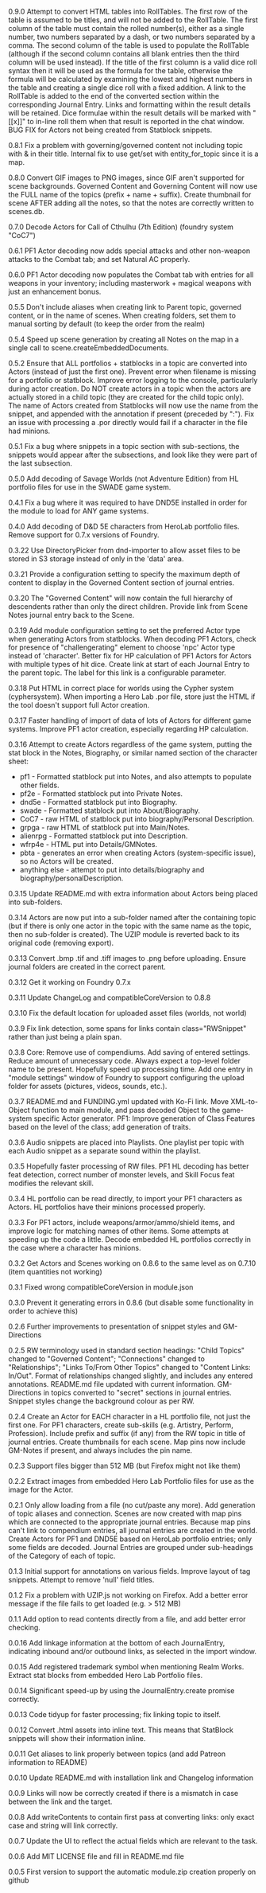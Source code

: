 0.9.0 Attempt to convert HTML tables into RollTables.
The first row of the table is assumed to be titles, and will not be added to the RollTable.
The first column of the table must contain the rolled number(s), either as a single number, two numbers separated by a dash, or two numbers separated by a comma.
The second column of the table is used to populate the RollTable (although if the second column contains all blank entries then the third column will be used instead).
If the title of the first column is a valid dice roll syntax then it will be used as the formula for the table, otherwise the formula will be calculated by
examining the lowest and highest numbers in the table and creating a single dice roll with a fixed addition.
A link to the RollTable is added to the end of the converted section within the corresponding Journal Entry.
Links and formatting within the result details will be retained.
Dice formulae within the result details will be marked with "[[x]]" to in-line roll them when that result is reported in the chat window.
BUG FIX for Actors not being created from Statblock snippets.

0.8.1 Fix a problem with governing/governed content not including topic with & in their title.
Internal fix to use get/set with entity_for_topic since it is a map.

0.8.0 Convert GIF images to PNG images, since GIF aren't supported for scene backgrounds.
Governed Content and Governing Content will now use the FULL name of the topics (prefix + name + suffix).
Create thumbnail for scene AFTER adding all the notes, so that the notes are correctly written to scenes.db.

0.7.0 Decode Actors for Call of Cthulhu (7th Edition) (foundry system "CoC7")

0.6.1 PF1 Actor decoding now adds special attacks and other non-weapon attacks to the Combat tab; and set Natural AC properly.

0.6.0 PF1 Actor decoding now populates the Combat tab with entries for all weapons in your inventory; including masterwork + magical weapons with just an enhancement bonus.

0.5.5 Don't include aliases when creating link to Parent topic, governed content, or in the name of scenes.
When creating folders, set them to manual sorting by default (to keep the order from the realm)

0.5.4 Speed up scene generation by creating all Notes on the map in a single call to scene.createEmbeddedDocuments.

0.5.2 Ensure that ALL portfolios + statblocks in a topic are converted into Actors (instead of just the first one).
Prevent error when filename is missing for a portfolio or statblock.
Improve error logging to the console, particularly during actor creation.
Do NOT create actors in a topic when the actors are actually stored in a child topic (they are created for the child topic only).
The name of Actors created from Statblocks will now use the name from the snippet, and appended with the annotation if present (preceded by ":").
Fix an issue with processing a .por directly would fail if a character in the file had minions.

0.5.1 Fix a bug where snippets in a topic section with sub-sections, the snippets would appear after the subsections, and look like they were part of the last subsection.

0.5.0 Add decoding of Savage Worlds (not Adventure Edition) from HL portfolio files for use in the SWADE game system.

0.4.1 Fix a bug where it was required to have DND5E installed in order for the module to load for ANY game systems.

0.4.0 Add decoding of D&D 5E characters from HeroLab portfolio files.
Remove support for 0.7.x versions of Foundry.

0.3.22 Use DirectoryPicker from dnd-importer to allow asset files to be stored in S3 storage instead of only in the 'data' area.

0.3.21 Provide a configuration setting to specify the maximum depth of content to display in the Governed Content section of journal entries.

0.3.20 The "Governed Content" will now contain the full hierarchy of descendents rather than only the direct children.
Provide link from Scene Notes journal entry back to the Scene.

0.3.19 Add module configuration setting to set the preferred Actor type when generating Actors from statblocks.
When decoding PF1 Actors, check for presence of "challengerating" element to choose 'npc' Actor type instead of 'character'.
Better fix for HP calculation of PF1 Actors for Actors with multiple types of hit dice.
Create link at start of each Journal Entry to the parent topic. The label for this link is a configurable parameter.

0.3.18 Put HTML in correct place for worlds using the Cypher system (cyphersystem).
When importing a Hero Lab .por file, store just the HTML if the tool doesn't support full Actor creation.

0.3.17 Faster handling of import of data of lots of Actors for different game systems.
Improve PF1 actor creation, especially regarding HP calculation.

0.3.16 Attempt to create Actors regardless of the game system, putting the stat block in the Notes, Biography, or similar named section of the character sheet:
- pf1 - Formatted statblock put into Notes, and also attempts to populate other fields.
- pf2e - Formatted statblock put into Private Notes.
- dnd5e - Formatted statblock put into Biography.
- swade - Formatted statblock put into About/Biography.
- CoC7  - raw HTML of statblock put into biography/Personal Description.
- grpga - raw HTML of statblock put into Main/Notes.
- alienrpg - Formatted statblock put into Description.
- wfrp4e - HTML put into Details/GMNotes.
- pbta - generates an error when creating Actors (system-specific issue), so no Actors will be created.
- anything else - attempt to put into details/biography and biography/personalDescription.

0.3.15 Update README.md with extra information about Actors being placed into sub-folders.

0.3.14 Actors are now put into a sub-folder named after the containing topic (but if there is only one actor in the topic with the same name as the topic, then no sub-folder is created).
The UZIP module is reverted back to its original code (removing export).

0.3.13 Convert .bmp .tif and .tiff images to .png before uploading.
Ensure journal folders are created in the correct parent.

0.3.12 Get it working on Foundry 0.7.x

0.3.11 Update ChangeLog and compatibleCoreVersion to 0.8.8

0.3.10 Fix the default location for uploaded asset files (worlds, not world)

0.3.9 Fix link detection, some spans for links contain class="RWSnippet" rather than just being a plain span.

0.3.8 Core: Remove use of compendiums. Add saving of entered settings. Reduce amount of unnecessary code.
Always expect a top-level folder name to be present.
Hopefully speed up processing time.
Add one entry in "module settings" window of Foundry to support configuring the upload folder for assets (pictures, videos, sounds, etc.).

0.3.7 README.md and FUNDING.yml updated with Ko-Fi link.
Move XML-to-Object function to main module, and pass decoded Object to the game-system specific Actor generator.
PF1: Improve generation of Class Features based on the level of the class; add generation of traits.


0.3.6 Audio snippets are placed into Playlists. One playlist per topic with each Audio snippet as a separate sound within the playlist.

0.3.5 Hopefully faster processing of RW files. PF1 HL decoding has better feat detection, 
correct number of monster levels, and Skill Focus feat modifies the relevant skill.

0.3.4 HL portfolio can be read directly, to import your PF1 characters as Actors. HL portfolios have their minions processed properly.

0.3.3 For PF1 actors, include weapons/armor/ammo/shield items, and improve logic for matching names of other items.
Some attempts at speeding up the code a little.
Decode embedded HL portfolios correctly in the case where a character has minions.

0.3.2 Get Actors and Scenes working on 0.8.6 to the same level as on 0.7.10 (item quantities not working)

0.3.1 Fixed wrong compatibleCoreVersion in module.json

0.3.0 Prevent it generating errors in 0.8.6 (but disable some functionality in order to achieve this)

0.2.6 Further improvements to presentation of snippet styles and GM-Directions

0.2.5 RW terminology used in standard section headings:
"Child Topics" changed to "Governed Content";
"Connections" changed to "Relationships";
"Links To/From Other Topics" changed to "Content Links: In/Out".
Format of relationships changed slightly, and includes any entered annotations.
README.md file updated with current information.
GM-Directions in topics converted to "secret" sections in journal entries.
Snippet styles change the background colour as per RW.

0.2.4 Create an Actor for EACH character in a HL portfolio file, not just the first one.
For PF1 characters, create sub-skills (e.g. Artistry, Perform, Profession).
Include prefix and suffix (if any) from the RW topic in title of journal entries.
Create thumbnails for each scene.
Map pins now include GM-Notes if present, and always includes the pin name.

0.2.3 Support files bigger than 512 MB (but Firefox might not like them)

0.2.2 Extract images from embedded Hero Lab Portfolio files for use as the image for the Actor.

0.2.1 Only allow loading from a file (no cut/paste any more). Add generation of topic aliases and connection.
Scenes are now created with map pins which are connected to the appropriate journal entries. Because map pins can't link to compendium entries, all journal entries are created in the world.
Create Actors for PF1 and DND5E based on HeroLab portfolio entries; only some fields are decoded.
Journal Entries are grouped under sub-headings of the Category of each of topic.

0.1.3 Initial support for annotations on various fields. Improve layout of tag snippets. Attempt to remove 'null' field titles.

0.1.2 Fix a problem with UZIP.js not working on Firefox. Add a better error message if the file fails to get loaded (e.g. > 512 MB)

0.1.1 Add option to read contents directly from a file, and add better error checking.

0.0.16 Add linkage information at the bottom of each JournalEntry, indicating inbound and/or outbound links, as selected in the import window.

0.0.15 Add registered trademark symbol when mentioning Realm Works. Extract stat blocks from embedded Hero Lab Portfolio files.

0.0.14 Significant speed-up by using the JournalEntry.create promise correctly.

0.0.13 Code tidyup for faster processing; fix linking topic to itself.

0.0.12 Convert .html assets into inline text. This means that StatBlock snippets will show their information inline.

0.0.11 Get aliases to link properly between topics (and add Patreon information to README)

0.0.10 Update README.md with installation link and Changelog information

0.0.9 Links will now be correctly created if there is a mismatch in case between the link and the target.

0.0.8 Add writeContents to contain first pass at converting links: only exact case and string will link correctly.

0.0.7 Update the UI to reflect the actual fields which are relevant to the task.

0.0.6 Add MIT LICENSE file and fill in README.md file

0.0.5 First version to support the automatic module.zip creation properly on github
